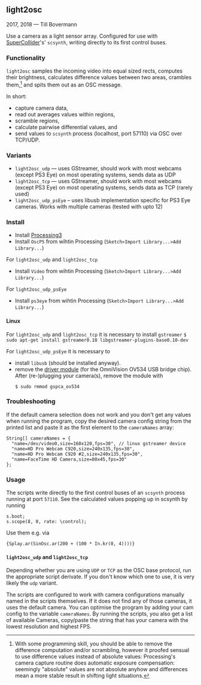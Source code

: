 ## light2osc
2017, 2018 — Till Bovermann

Use a camera as a light sensor array.
Configured for use with [SuperCollider](http://supercollider.github.io)'s' `scsynth`, writing directly to its first control buses.

### Functionality


`light2osc` samples the incoming video into equal sized rects, computes their brightness, calculates difference values between two areas, crambles them,[^1] and spits them out as an OSC message. 


In short:

 * capture camera data, 
 * read out averages values within regions,
 * scramble regions,
 * calculate pairwise differential values, and
 * send values to `scsynth` process (localhost, port 57110) via OSC over TCP/UDP.

### Variants

+ `light2osc_udp` — uses GStreamer, should work with most webcams (except PS3 Eye) on most operating systems, sends data as UDP
+ `light2osc_tcp` — uses GStreamer, should work with most webcams (except PS3 Eye) on most operating systems, sends data as TCP (rarely used)
+ `light2osc_udp_psEye` – uses libusb implementation specific for PS3 Eye cameras. Works with multiple cameras (tested with upto 12)

### Install

+ Install [Processing3](http://processing.org/)
+ Install `OscP5` from wihtin Processing (`Sketch>Import Library...>Add Library...`)

For `light2osc_udp`  and `light2osc_tcp`

+ Install `Video` from wihtin Processing (`Sketch>Import Library...>Add Library...`)

For `light2osc_udp_psEye`

+ Install `ps3eye` from wihtin Processing (`Sketch>Import Library...>Add Library...`)


#### Linux

For `light2osc_udp`  and `light2osc_tcp` it is necessary to install `gstreamer`
    ```$ sudo apt-get install gstreamer0.10 libgstreamer-plugins-base0.10-dev```

For `light2osc_udp_psEye` it is necessary to 

+ install `libusb` (should be installed anyway).
+ remove the [driver module](https://lwn.net/Articles/308358/) (for the OmniVision OV534 USB bridge chip).
After (re-)plugging your camera(s), remove the module with 
    ```
    $ sudo rmmod gspca_ov534 
    ```

### Troubleshooting

If the default camera selection does not work and you don't get any values when running the program, copy the desired camera config string from the printed list and paste it as the first element to the `cameraNames` array:

```
String[] cameraNames = {
  "name=/dev/video0,size=160x120,fps=30", // linux gstreamer device
  "name=HD Pro Webcam C920,size=240x135,fps=30",
  "name=HD Pro Webcam C920 #2,size=240x135,fps=30",
  "name=FaceTime HD Camera,size=80x45,fps=30"
};
```

### Usage

The scripts write directly to the first control buses of an `scsynth` process running at port `57110`.
See the calculated values popping up in scsynth by running

```sc
s.boot;
s.scope(8, 0, rate: \control);
```

Use them e.g. via

```sc
{Splay.ar(SinOsc.ar(200 + (100 * In.kr(0, 4))))}
```


#### `light2osc_udp`  and `light2osc_tcp`

Depending whether you are using `UDP` or `TCP` as the OSC base protocol, run the appropriate script derivate. If you don't know which one to use, it is very likely the `udp` variant.

The scripts are configured to work with camera configurations manually named in the scripts themselves. If it does not find any of those cameras, it uses the default camera. 
You can optimise the program by adding your cam config to the variable `cameraNames`.
By running the scripts, you also get a list of available Cameras, copy/paste the string that has your camera with the lowest resolution and highest FPS.


[^1]: With some programming skill, you should be able to remove the difference computation and/or scrambling, however it proofed sensual to use difference values instead of absolute values: Processing's camera capture routine does automatic exposure compensation: seemingly "absolute" values are not absolute anyhow and differences mean a more stable result in shifting light situations.
